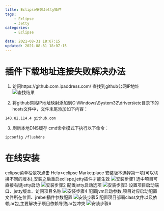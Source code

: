 ```yaml
---
title: Eclipse安装Jetty插件
tags: 
	- Eclipse
	- Jetty
categories: 
	- Eclipse

date: 2021-08-31 18:07:15	
updated: 2021-08-31 18:07:15
---
```

# <span id="inline-blue">插件下载地址连接失败解决办法</span> 
1. 访问https://github.com.ipaddress.com/ 查找到github公网IP地址
![查找结果](/images/intelliJ/intelliJ_2021_04_29_001.png)

2. 将github网站IP地址映射添加到C:\Windows\System32\drivers\etc目录下的hosts文件中，文件末尾添加如下内容：
```shell
140.82.114.4 github.com
```
3. 刷新本地DNS缓存
cmd命令模式下执行以下命令：
```shell
ipconfig /flushdns
```

# <span id="inline-blue">在线安装</span> 
eclipse菜单栏依次点击  Help>eclipse Marketplace
安装版本选择第一项(可以切换不同的版本),安装之后重启eclispe,jetty插件才能生效
![安装步骤1](/images/eclipse/eclipse_jetty_2021_08_31_001.png)
选中项目可直接右键jetty启动
![安装步骤2](/images/eclipse/eclipse_jetty_2021_08_31_002.png)
配置jetty启动选项
![安装步骤3](/images/eclipse/eclipse_jetty_2021_08_31_003.png)
设置项目启动端口、jetty版本、访问项目名称
![安装步骤4](/images/eclipse/eclipse_jetty_2021_08_31_004.png)
配置jvm启动参数,项目对应启动配置文件所在位置、jrebel插件参数配置
![安装步骤5](/images/eclipse/eclipse_jetty_2021_08_31_005.png)
配置项目部署class文件以及依赖jar包,主要解决子项目依赖导致jar包冲突
![安装步骤6](/images/eclipse/eclipse_jetty_2021_08_31_006.png)








